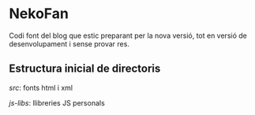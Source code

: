 # NekoFan

Codi font del blog que estic preparant per la nova versió, tot en versió de desenvolupament i sense provar res.

## Estructura inicial de directoris

_src_: fonts html i xml

_js-libs_: llibreries JS personals
